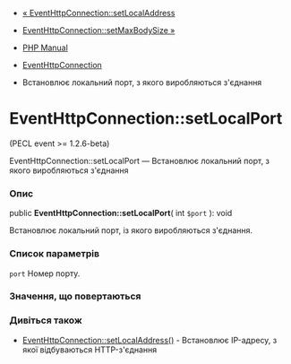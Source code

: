 - [« EventHttpConnection::setLocalAddress](eventhttpconnection.setlocaladdress.md)
- [EventHttpConnection::setMaxBodySize »](eventhttpconnection.setmaxbodysize.md)

- [PHP Manual](index.md)
- [EventHttpConnection](class.eventhttpconnection.md)
- Встановлює локальний порт, з якого виробляються з'єднання

# EventHttpConnection::setLocalPort

(PECL event \>= 1.2.6-beta)

EventHttpConnection::setLocalPort — Встановлює локальний порт, з
якого виробляються з'єднання

### Опис

public **EventHttpConnection::setLocalPort**( int `$port` ): void

Встановлює локальний порт, із якого виробляються з'єднання.

### Список параметрів

`port`
Номер порту.

### Значення, що повертаються

### Дивіться також

- [EventHttpConnection::setLocalAddress()](eventhttpconnection.setlocaladdress.md) -
Встановлює IP-адресу, з якої відбуваються HTTP-з'єднання
